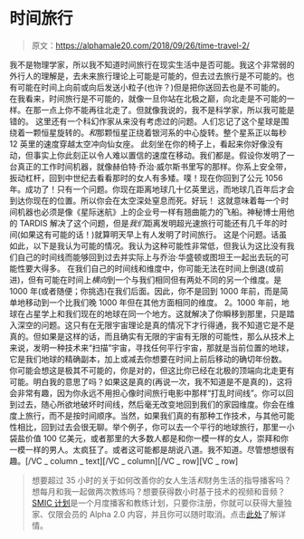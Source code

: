 # 时间旅行

> 原文：<https://alphamale20.com/2018/09/26/time-travel-2/>

我不是物理学家，所以我不知道时间旅行在现实生活中是否可能。我这个非常弱的外行人的理解是，去未来旅行理论上可能是可能的，但去过去旅行是不可能的。也有可能在时间上向前或向后发送小粒子(也许？)但是把你送回去也是不可能的。
在我看来，时间旅行是不可能的，就像一旦你站在北极之巅，向北走是不可能的一样。在那一点上你不能再往北走了。但就像我说的，我不是科学家，所以我可能是错的。
这里还有一个科幻作家从来没有考虑过的问题。人们忘记了这个星球是围绕着一颗恒星旋转的。*和*那颗恒星正绕着银河系的中心旋转。整个星系正以每秒 12 英里的速度穿越太空冲向仙女座。
此刻坐在你的椅子上，看起来你好像没有动，但事实上你此刻正以令人难以置信的速度在移动。我们都是。假设你发明了一台真正的工作时间机器，就像赫伯特·乔治·威尔斯书里写的那样。你系上安全带，扳动杠杆，回到中世纪去看看那时的女人有多矮。噗！现在你回到了公元 1056 年。成功了！只有一个问题。你现在距离地球几十亿英里远，而地球几百年后才会到达你现在的位置。所以你会在太空深处窒息而死。好玩！
这就意味着每一个时间机器也必须是像《星际迷航》上的企业号一样有翘曲能力的飞船。神秘博士用他的 TARDIS 解决了这个问题，但是*我们*距离发明超光速旅行可能还有几千年的时间(如果这有可能的话！)就算明天早上有人发明了时间旅行。
这是个问题。话虽如此，以下是我认为可能的情况。我认为这种可能性非常低，但我认为这比没有我们自己的时间线而能够回到过去并实际上与乔治·华盛顿或图坦王一起出去玩的可能性要大得多。
在我们自己的时间线和维度中，你可能无法在时间上倒退(或前进)，但有可能在时间上*横向*到一个与我们相同但有两处不同的另一个维度。是 1000 年(或者随便；你挑选)在我们后面。因此，你不是回到 1000 年前，而是简单地移动到一个比我们晚 1000 年但在其他方面相同的维度。
2。1000 年前，地球在占星学上和我们现在的地球在同一个地方。这就解决了你瞬移到那里，只是踏入深空的问题。这只有在无限宇宙理论是真的情况下才行得通，我不知道它是不是真的。但如果是这样的话，而且确实有无限的宇宙有无限的可能性，那么从技术上来说，发明一种技术来“扫描”宇宙，寻找任何平行宇宙，那就是当前位置的地球，它是我们地球的精确副本，加上或减去你想要在时间上前后移动的确切年份数。
你可能会想这是极其不可能的，你是对的，但这比你已经在北极的顶端向北走更有可能。明白我的意思了吗？如果这是真的(再说一次，我不知道是不是真的)，这将会非常有趣，因为你永远不用担心像时间旅行电影中那样“打乱时间线”。你可以回到过去，随心所欲地破坏时间线，然后毫无改变地回到我们的家园维度。你会在维度上旅行，而不是按时间顺序。当然，如果我们真的有那种工作技术，与其他可能性相比，回到过去会很无聊。举个例子，你可以去一个平行的地球旅行，那里一小袋盐价值 100 亿美元，或者那里的大多数人都是和你一模一样的女人，崇拜和你一模一样的男人。太疯狂了。或者这可能都是胡说八道。我不知道。尽管想想很有趣。[/VC _ column _ text][/VC _ column][/VC _ row][VC _ row]

> 想要超过 35 小时的关于如何改善你的女人生活*和*财务生活的指导播客吗？想每月和我一起做两次教练吗？想要获得数小时基于技术的视频和音频？ [SMIC 计划](https://alphamale20.kartra.com/page/vIL17)是一个月度播客和教练计划，只要你注册，你就可以获得大量独家、仅限会员的 Alpha 2.0 内容，并且你可以随时取消。点击[此处](https://alphamale20.kartra.com/page/vIL17)了解详情。